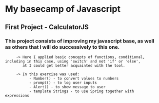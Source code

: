 # My basecamp of Javascript
   ## First Project - CalculatorJS
   
   ###  This project consists of improving my javascript base, as well as others that I will do successively to this one.
              
         -> Here I applied basic concepts of functions, conditional, including in this case, using 'switch' and not 'if' or 'else', 
            at I could get better acquainted with the tool.

         -> In this exercise was used:
               - Number() - to convert values to numbers
               - prompt() - to log user inputs
               - Alert() - to show message to user
               - template Strings - to use Spring together with expressions

